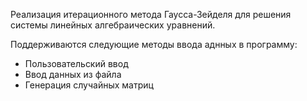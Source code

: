Реализация итерационного метода Гаусса-Зейделя для решения системы линейных алгебраических уравнений.

Поддерживаются следующие методы ввода аднных в программу:
- Пользовательский ввод
- Ввод данных из файла
- Генерация случайных матриц
